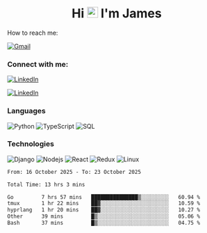 <h1 align="center">
Hi <img src="https://media.giphy.com/media/hvRJCLFzcasrR4ia7z/giphy.gif" width="25px"> I'm James
</h1>

How to reach me:

<a href="mailto:NjihiaKiongo@gmail.com">

![Gmail](https://img.shields.io/badge/%20NjihiaKiongo@gmail.com%20-000?style=for-the-badge&logo=Gmail)

</a>

<h3 align="left">Connect with me:</h3>
<a href="https://www.linkedin.com/in/jameskiongo/">
  
![LinkedIn](https://img.shields.io/badge/%20LinkedIn%20-000?style=for-the-badge&logo=LinkedIn)
  
</a>

<a href="https://kiongo.vercel.app/" target="_blank">
  
![LinkedIn](https://img.shields.io/badge/%20Portfolio%20-000?style=for-the-badge&logo=LinkedIn)

</a>




### Languages

![Python](https://img.shields.io/badge/%20Python%20-000?style=for-the-badge&logo=Python)
![TypeScript](https://img.shields.io/badge/%20TypeScript%20-000?style=for-the-badge&logo=TypeScript)
![SQL](https://img.shields.io/badge/%20SQL%20-000?style=for-the-badge&logo=MySQL)



### Technologies

![Django](https://img.shields.io/badge/%20Django%20-000?style=for-the-badge&logo=Django)
![Nodejs](https://img.shields.io/badge/%20Node.js%20-000?style=for-the-badge&logo=Node.js)
![React](https://img.shields.io/badge/%20React%20-000?style=for-the-badge&logo=React)
![Redux](https://img.shields.io/badge/%20Redux%20-000?style=for-the-badge&logo=Redux)
![Linux](https://img.shields.io/badge/%20Linux%20-000?style=for-the-badge&logo=Linux)

<!--START_SECTION:waka-->

```txt
From: 16 October 2025 - To: 23 October 2025

Total Time: 13 hrs 3 mins

Go         7 hrs 57 mins   ███████████████▒░░░░░░░░░   60.94 %
tmux       1 hr 22 mins    ██▓░░░░░░░░░░░░░░░░░░░░░░   10.59 %
hyprlang   1 hr 20 mins    ██▓░░░░░░░░░░░░░░░░░░░░░░   10.27 %
Other      39 mins         █▒░░░░░░░░░░░░░░░░░░░░░░░   05.06 %
Bash       37 mins         █▒░░░░░░░░░░░░░░░░░░░░░░░   04.75 %
```

<!--END_SECTION:waka-->






